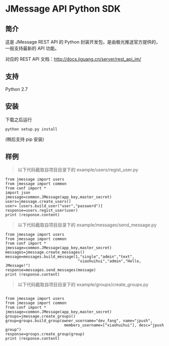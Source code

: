 # JMessage API Python SDK

## 简介
这是 JMessage REST API 的 Python 封装开发包，是由极光推送官方提供的，一般支持最新的 API 功能。

对应的 REST API 文档：http://docs.jiguang.cn/server/rest_api_im/

## 支持

Python 2.7

## 安装

下载之后运行
```
python setup.py install 
```

(稍后支持 pip 安装)

## 样例
>以下代码截取自项目目录下的 example/users/regist_user.py

```
from jmessage import users
from jmessage import common
from conf import *
import json
jmessage=common.JMessage(app_key,master_secret)
users=jmessage.create_users()
user= [users.build_user("user","password")]
response=users.regist_user(user)
print (response.content)
```

>以下代码截取自项目目录下的 example/messages/send_message.py

```
from jmessage import users
from jmessage import common
from conf import *
jmessage=common.JMessage(app_key,master_secret)
messages=jmessage.create_messages()
message=messages.build_message(1,"single","admin","text",
                                "xiaohuihui","admin","Hello, JMessage!")
response=messages.send_messages(message)
print (response.content)
```

>以下代码截取自项目目录下的 example/groups/create_groups.py

```

from jmessage import users
from jmessage import common
from conf import *
jmessage=common.JMessage(app_key,master_secret)
groups=jmessage.create_groups()
group=groups.build_group(owner_username="dev_fang", name="jpush",
                          members_username=["xiaohuihui"], desc="jpush group")
response=groups.create_group(group)
print (response.content)
```
